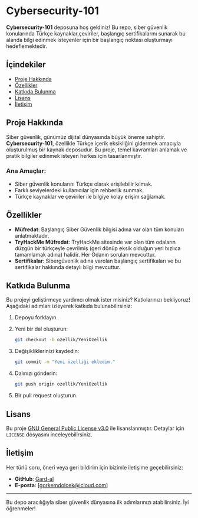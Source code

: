 # Cybersecurity-101

**Cybersecurity-101** deposuna hoş geldiniz! Bu repo, siber güvenlik konularında Türkçe kaynaklar,çeviriler, başlangıç sertifikalarını sunarak bu alanda bilgi edinmek isteyenler için bir başlangıç noktası oluşturmayı hedeflemektedir.

## İçindekiler

- [Proje Hakkında](#proje-hakkında)
- [Özellikler](#özellikler)
- [Katkıda Bulunma](#katkıda-bulunma)
- [Lisans](#lisans)
- [İletişim](#iletişim)

## Proje Hakkında

Siber güvenlik, günümüz dijital dünyasında büyük öneme sahiptir. **Cybersecurity-101**, özellikle Türkçe içerik eksikliğini gidermek amacıyla oluşturulmuş bir kaynak deposudur. Bu proje, temel kavramları anlamak ve pratik bilgiler edinmek isteyen herkes için tasarlanmıştır.

### Ana Amaçlar:

- Siber güvenlik konularını Türkçe olarak erişilebilir kılmak.
- Farklı seviyelerdeki kullanıcılar için rehberlik sunmak.
- Türkçe kaynaklar ve çeviriler ile bilgiye kolay erişim sağlamak.

## Özellikler

- **Müfredat**: Başlangıç Siber Güvenlik bilgisi adına var olan tüm konuları anlatmaktadır.
- **TryHackMe Müfredat**: TryHackMe sitesinde var olan tüm odaların düzgün bir türkçeyle çevrilmiş (geri dönüp eksik olduğun yeri hızlıca tamamlamak adına) halidir. Her Odanın soruları mevcuttur.
- **Sertifikalar**: Sibergüvenlik adına varolan başlangıç sertifikaları ve bu sertifikalar hakkında detaylı bilgi mevcuttur.

## Katkıda Bulunma

Bu projeyi geliştirmeye yardımcı olmak ister misiniz? Katkılarınızı bekliyoruz! Aşağıdaki adımları izleyerek katkıda bulunabilirsiniz:

1. Depoyu forklayın.
2. Yeni bir dal oluşturun:

   ```bash
   git checkout -b ozellik/YeniOzellik
   ```

3. Değişikliklerinizi kaydedin:

   ```bash
   git commit -m "Yeni özelliği ekledim."
   ```

4. Dalınızı gönderin:

   ```bash
   git push origin ozellik/YeniOzellik
   ```

5. Bir pull request oluşturun.

## Lisans

Bu proje [GNU General Public License v3.0](LICENSE) ile lisanslanmıştır. Detaylar için `LICENSE` dosyasını inceleyebilirsiniz.

## İletişim

Her türlü soru, öneri veya geri bildirim için bizimle iletişime geçebilirsiniz:

- **GitHub**: [Gard-al](https://github.com/Gard-al)
- **E-posta**: [gorkemdolcek@icloud.com]

---

Bu depo aracılığıyla siber güvenlik dünyasına ilk adımlarınızı atabilirsiniz. İyi öğrenmeler!
